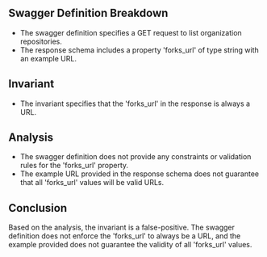 ## Swagger Definition Breakdown
- The swagger definition specifies a GET request to list organization repositories.
- The response schema includes a property 'forks_url' of type string with an example URL.

## Invariant
- The invariant specifies that the 'forks_url' in the response is always a URL.

## Analysis
- The swagger definition does not provide any constraints or validation rules for the 'forks_url' property.
- The example URL provided in the response schema does not guarantee that all 'forks_url' values will be valid URLs.

## Conclusion
Based on the analysis, the invariant is a false-positive. The swagger definition does not enforce the 'forks_url' to always be a URL, and the example provided does not guarantee the validity of all 'forks_url' values.
